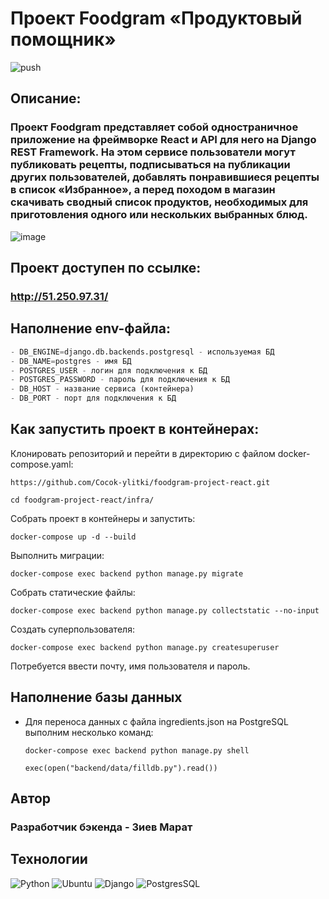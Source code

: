# Проект Foodgram «Продуктовый помощник»
![push](https://github.com/Cocok-ylitki/foodgram-project-react/actions/workflows/foodgram_workflow.yml/badge.svg?event=push)
## Описание:

### Проект Foodgram представляет собой одностраничное приложение на фреймворке React и API для него на Django REST Framework. На этом сервисе пользователи могут публиковать рецепты, подписываться на публикации других пользователей, добавлять понравившиеся рецепты в список «Избранное», а перед походом в магазин скачивать сводный список продуктов, необходимых для приготовления одного или нескольких выбранных блюд.

![image](https://user-images.githubusercontent.com/86740068/164313048-7d86dc4c-b6b0-4fb7-8384-da955d327040.png)

## Проект доступен по ссылке:
### http://51.250.97.31/

## Наполнение env-файла:
```py
- DB_ENGINE=django.db.backends.postgresql - используемая БД
- DB_NAME=postgres - имя БД
- POSTGRES_USER - логин для подключения к БД
- POSTGRES_PASSWORD - пароль для подключения к БД
- DB_HOST - название сервиса (контейнера)
- DB_PORT - порт для подключения к БД
```

## Как запустить проект в контейнерах:

Клонировать репозиторий и перейти в директорию с файлом docker-compose.yaml:

```
https://github.com/Cocok-ylitki/foodgram-project-react.git
```

```
cd foodgram-project-react/infra/
```

Собрать проект в контейнеры и запустить:

```
docker-compose up -d --build
```

Выполнить миграции:

```
docker-compose exec backend python manage.py migrate
```

Собрать статические файлы:

```
docker-compose exec backend python manage.py collectstatic --no-input
```

Создать суперпользователя:

```
docker-compose exec backend python manage.py createsuperuser
```
Потребуется ввести почту, имя пользователя и пароль.


## Наполнение базы данных
- Для переноса данных с файла ingredients.json на PostgreSQL выполним несколько команд:
    ```
    docker-compose exec backend python manage.py shell 
    ```
    ```
    exec(open("backend/data/filldb.py").read())
    ``` 


## Автор

### Разработчик бэкенда - Зиев Марат


## Технологии

![Python](https://img.shields.io/badge/Python-14354C?style=for-the-badge&logo=python&logoColor=white)
![Ubuntu](https://img.shields.io/badge/Ubuntu-E95420?style=for-the-badge&logo=ubuntu&logoColor=white)
![Django](https://img.shields.io/badge/Django-092E20?style=for-the-badge&logo=django&logoColor=white)
![PostgresSQL](https://img.shields.io/badge/PostgreSQL-316192?style=for-the-badge&logo=postgresql&logoColor=whit)
